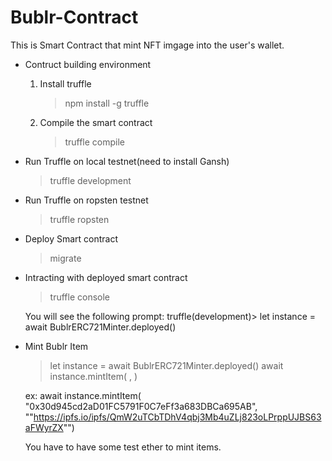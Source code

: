 # Bublr-Contract
This is Smart Contract that mint NFT imgage into the user's wallet.

- Contruct building environment
    1. Install truffle
        > npm install -g truffle
    2. Compile the smart contract
        > truffle compile
- Run Truffle on local testnet(need to install Gansh)
    > truffle development
- Run Truffle on ropsten testnet
    > truffle ropsten
- Deploy Smart contract
    > migrate
- Intracting with deployed smart contract
    > truffle console

    You will see the following prompt:
    truffle(development)> 
    let instance = await BublrERC721Minter.deployed()

- Mint Bublr Item
    > let instance = await BublrERC721Minter.deployed()
    > await instance.mintItem(<To Address> , <tokenURI>)
    
    ex: 
        await instance.mintItem( "0x30d945cd2aD01FC5791F0C7eFf3a683DBCa695AB", ""https://ipfs.io/ipfs/QmW2uTCbTDhV4qbj3Mb4uZLj823oLPrppUJBS63aFWyrZX"")

    You have to have some test ether to mint items.
